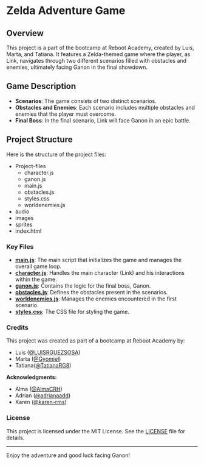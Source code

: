 # Zelda Adventure Game

## Overview
This project is a part of the bootcamp at Reboot Academy, created by Luis, Marta, and Tatiana. It features a Zelda-themed game where the player, as Link, navigates through two different scenarios filled with obstacles and enemies, ultimately facing Ganon in the final showdown.

## Game Description
- **Scenarios**: The game consists of two distinct scenarios.
- **Obstacles and Enemies**: Each scenario includes multiple obstacles and enemies that the player must overcome.
- **Final Boss**: In the final scenario, Link will face Ganon in an epic battle.

## Project Structure
Here is the structure of the project files:

- Project-files
   - character.js
   - ganon.js
   - main.js
   - obstacles.js
   - styles.css
   - worldenemies.js
- audio
- images
- sprites
- index.html

### Key Files
- [**main.js**](https://github.com/Gyomiel/game-project/blob/ReadmeExample/Project-files/main.js): The main script that initializes the game and manages the overall game loop.
- [**character.js**](https://github.com/Gyomiel/game-project/blob/ReadmeExample/Project-files/character.js): Handles the main character (Link) and his interactions within the game.
- [**ganon.js**](https://github.com/Gyomiel/game-project/blob/ReadmeExample/Project-files/ganon.js): Contains the logic for the final boss, Ganon.
- [**obstacles.js**](https://github.com/Gyomiel/game-project/blob/ReadmeExample/Project-files/obstacles.js): Defines the obstacles present in the scenarios.
- [**worldenemies.js**](https://github.com/Gyomiel/game-project/blob/ReadmeExample/Project-files/worldenemies.js): Manages the enemies encountered in the first scenario.
- [**styles.css**](https://github.com/Gyomiel/game-project/blob/main/Project-files/styles.css): The CSS file for styling the game.

### Credits
This project was created as part of a bootcamp at Reboot Academy by:

- Luis ([@LUISRGUEZSOSA](https://github.com/LUISRGUEZSOSA))
- Marta ([@Gyomiel](https://github.com/Gyomiel))
- Tatiana([@TatianaRG8](https://github.com/TatianaRG8))

**Acknowledgments:**

- Alma ([@AlmaCRH](https://github.com/AlmaCRH))
- Adrian ([@adrianaadd](https://github.com/adrianaadd))
- Karen ([@karen-rms](https://github.com/karen-rms))
   
### License
This project is licensed under the MIT License. See the [LICENSE](https://github.com/LUISRGUEZSOSA/Zelda-game-ideas/blob/main/LICENSE.md) file for details.


---

Enjoy the adventure and good luck facing Ganon!
